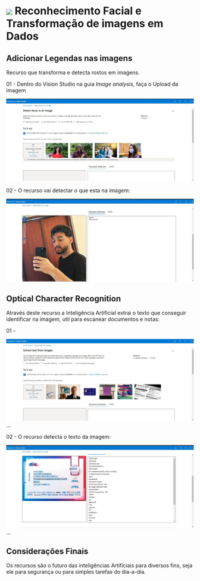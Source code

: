 <h1>
    <a href="https://www.dio.me/">
     <img align="center" width="60px" src="https://hermes.dio.me/lab_projects/badges/f38a62b8-2880-4fd2-82ff-ba263ce97cdb.png"></a>
    <strong> Reconhecimento Facial e Transformação de imagens em Dados</strong>
</h1>

## Adicionar Legendas nas imagens 
Recurso que transforma e detecta rostos em imagens.

01 - Dentro do Vision Studio na guia *Image analysis*, faça o Upload da imagem

<img src="PortalVision3.jpg">


02 - O recurso vai detectar o que esta na imagem:   

<img src="output/001.jpg">


## Optical Character Recognition
Através deste recurso a Inteligência Artificial extrai o texto que conseguir identificar na imagem, util para escanear documentos e notas:

01 - 

<img src="PortalVision4.jpg">
...


02 - O recurso detecta o texto da imagem:

<img src="output/002.jpg">
...

## Considerações Finais

 Os recursos são o futuro das inteligências Artificiais para diversos fins, seja ele para segurança ou para simples tarefas do dia-a-dia.
